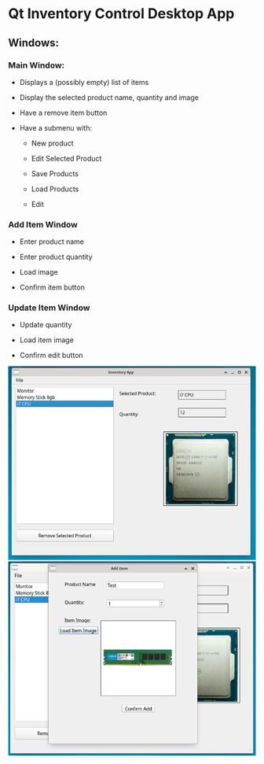 # Qt Inventory Control Desktop App 

## Windows:

### Main Window:

- Displays a (possibly empty) list of items

- Display the selected product name, quantity and image 

- Have a remove item button

- Have a submenu with:
	
	- New product

	- Edit Selected Product

	- Save Products

	- Load Products

	- Edit

### Add Item Window

- Enter product name

- Enter product quantity

- Load image 

- Confirm item button

### Update Item Window

- Update quantity

- Load item image

- Confirm edit button

![Main Window](./git/main.png)
![Add Window](./git/add.png)

